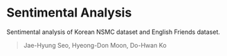 # Sentimental Analysis

Sentimental analysis of Korean NSMC dataset and English Friends dataset.

>   Jae-Hyung Seo, Hyeong-Don  Moon, Do-Hwan Ko  

